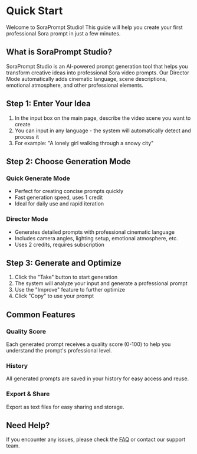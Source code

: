 # Quick Start

Welcome to SoraPrompt Studio! This guide will help you create your first professional Sora prompt in just a few minutes.

## What is SoraPrompt Studio?

SoraPrompt Studio is an AI-powered prompt generation tool that helps you transform creative ideas into professional Sora video prompts. Our Director Mode automatically adds cinematic language, scene descriptions, emotional atmosphere, and other professional elements.

## Step 1: Enter Your Idea

1. In the input box on the main page, describe the video scene you want to create
2. You can input in any language - the system will automatically detect and process it
3. For example: "A lonely girl walking through a snowy city"

## Step 2: Choose Generation Mode

### Quick Generate Mode
- Perfect for creating concise prompts quickly
- Fast generation speed, uses 1 credit
- Ideal for daily use and rapid iteration

### Director Mode
- Generates detailed prompts with professional cinematic language
- Includes camera angles, lighting setup, emotional atmosphere, etc.
- Uses 2 credits, requires subscription

## Step 3: Generate and Optimize

1. Click the "Take" button to start generation
2. The system will analyze your input and generate a professional prompt
3. Use the "Improve" feature to further optimize
4. Click "Copy" to use your prompt

## Common Features

### Quality Score
Each generated prompt receives a quality score (0-100) to help you understand the prompt's professional level.

### History
All generated prompts are saved in your history for easy access and reuse.

### Export & Share
Export as text files for easy sharing and storage.

## Need Help?

If you encounter any issues, please check the [FAQ](/docs/faq) or contact our support team.
